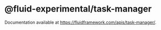 # @fluid-experimental/task-manager

Documentation available at https://fluidframework.com/apis/task-manager/.
